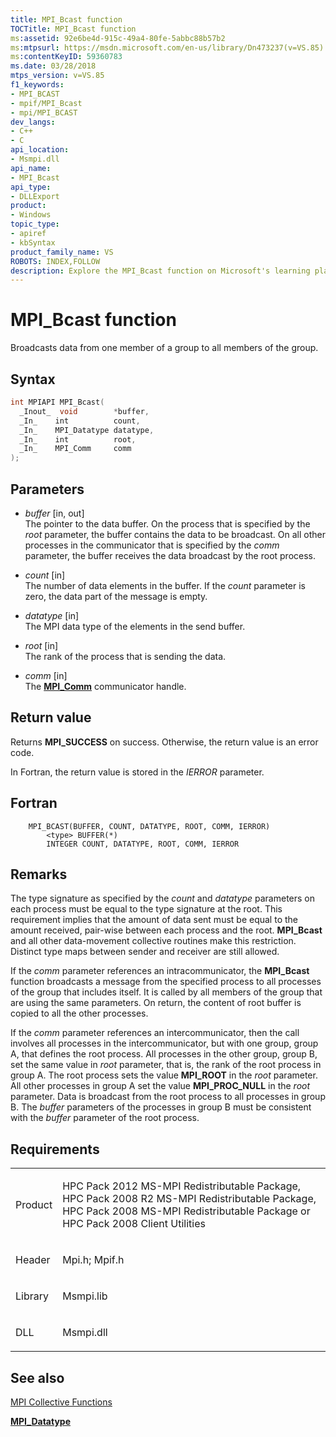 ```yaml
---
title: MPI_Bcast function
TOCTitle: MPI_Bcast function
ms:assetid: 92e6be4d-915c-49a4-80fe-5abbc88b57b2
ms:mtpsurl: https://msdn.microsoft.com/en-us/library/Dn473237(v=VS.85)
ms:contentKeyID: 59360783
ms.date: 03/28/2018
mtps_version: v=VS.85
f1_keywords:
- MPI_BCAST
- mpif/MPI_Bcast
- mpi/MPI_BCAST
dev_langs:
- C++
- C
api_location:
- Msmpi.dll
api_name:
- MPI_Bcast
api_type:
- DLLExport
product:
- Windows
topic_type:
- apiref
- kbSyntax
product_family_name: VS
ROBOTS: INDEX,FOLLOW
description: Explore the MPI_Bcast function on Microsoft's learning platform. Understand its syntax, parameters, return value, and usage in both intra and intercommunicator contexts.
---
```


# MPI\_Bcast function

Broadcasts data from one member of a group to all members of the group.

## Syntax

``` c++
int MPIAPI MPI_Bcast(
  _Inout_  void        *buffer,
  _In_    int          count,
  _In_    MPI_Datatype datatype,
  _In_    int          root,
  _In_    MPI_Comm     comm
);
```

## Parameters

  - *buffer* \[in, out\]  
    The pointer to the data buffer. On the process that is specified by the *root* parameter, the buffer contains the data to be broadcast. On all other processes in the communicator that is specified by the *comm* parameter, the buffer receives the data broadcast by the root process.

  - *count* \[in\]  
    The number of data elements in the buffer. If the *count* parameter is zero, the data part of the message is empty.

  - *datatype* \[in\]  
    The MPI data type of the elements in the send buffer.

  - *root* \[in\]  
    The rank of the process that is sending the data.

  - *comm* \[in\]  
    The [**MPI\_Comm**](mpi-comm-enumeration.md) communicator handle.

## Return value

Returns **MPI\_SUCCESS** on success. Otherwise, the return value is an error code.

In Fortran, the return value is stored in the *IERROR* parameter.

## Fortran

``` FORTRAN
    MPI_BCAST(BUFFER, COUNT, DATATYPE, ROOT, COMM, IERROR)
        <type> BUFFER(*)  
        INTEGER COUNT, DATATYPE, ROOT, COMM, IERROR
```

## Remarks

The type signature as specified by the *count* and *datatype* parameters on each process must be equal to the type signature at the root. This requirement implies that the amount of data sent must be equal to the amount received, pair-wise between each process and the root. **MPI\_Bcast** and all other data-movement collective routines make this restriction. Distinct type maps between sender and receiver are still allowed.

If the *comm* parameter references an intracommunicator, the **MPI\_Bcast** function broadcasts a message from the specified process to all processes of the group that includes itself. It is called by all members of the group that are using the same parameters. On return, the content of root buffer is copied to all the other processes.

If the *comm* parameter references an intercommunicator, then the call involves all processes in the intercommunicator, but with one group, group A, that defines the root process. All processes in the other group, group B, set the same value in *root* parameter, that is, the rank of the root process in group A. The root process sets the value **MPI\_ROOT** in the *root* parameter. All other processes in group A set the value **MPI\_PROC\_NULL** in the *root* parameter. Data is broadcast from the root process to all processes in group B. The *buffer* parameters of the processes in group B must be consistent with the *buffer* parameter of the root process.

## Requirements

<table>
<colgroup>
<col/>
<col/>
</colgroup>
<tbody>
<tr class="odd">
<td><p>Product</p></td>
<td><p>HPC Pack 2012 MS-MPI Redistributable Package, HPC Pack 2008 R2 MS-MPI Redistributable Package, HPC Pack 2008 MS-MPI Redistributable Package or HPC Pack 2008 Client Utilities</p></td>
</tr>
<tr class="even">
<td><p>Header</p></td>
<td>Mpi.h;
Mpif.h</td>
</tr>
<tr class="odd">
<td><p>Library</p></td>
<td>Msmpi.lib</td>
</tr>
<tr class="even">
<td><p>DLL</p></td>
<td>Msmpi.dll</td>
</tr>
</tbody>
</table>


## See also

[MPI Collective Functions](mpi-collective-functions.md)

[**MPI\_Datatype**](mpi-datatype-enumeration.md)

